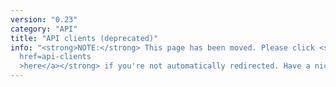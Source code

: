 ```yaml
---
version: "0.23"
category: "API"
title: "API clients (deprecated)"
info: "<strong>NOTE:</strong> This page has been moved. Please click <strong><a
  href=api-clients
  >here</a></strong> if you're not automatically redirected. Have a nice day!"
---
```


<meta http-equiv="refresh" content="1;url=api-clients">
